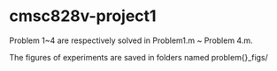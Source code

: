 # cmsc828v-project1

Problem 1~4 are respectively solved in Problem1.m ~ Problem 4.m. 

The figures of experiments are saved in folders named problem{}_figs/